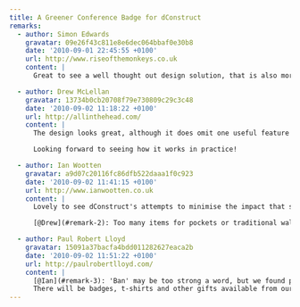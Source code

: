 ```yaml
---
title: A Greener Conference Badge for dConstruct
remarks:
  - author: Simon Edwards
    gravatar: 09e26f43c811e8e6dec064bbaf0e30b8
    date: '2010-09-01 22:45:55 +0100'
    url: http://www.riseofthemonkeys.co.uk
    content: |
      Great to see a well thought out design solution, that is also more environmentally friendly too.

  - author: Drew McLellan
    gravatar: 13734b0cb20708f79e730809c29c3c48
    date: '2010-09-02 11:18:22 +0100'
    url: http://allinthehead.com/
    content: |
      The design looks great, although it does omit one useful feature of the plastic wallet - the ability to store various business cards/stickers/wotnot that you inevitably pick up through the course of the day.

      Looking forward to seeing how it works in practice!

  - author: Ian Wootten
    gravatar: a9d07c20116fc86dfb522daaa1f0c923
    date: '2010-09-02 11:41:15 +0100'
    url: http://www.ianwootten.co.uk
    content: |
      Lovely to see dConstruct's attempts to minimise the impact that such an event has on the environment. Does banning swag bags mean banning all swag at the event too?

      [@Drew](#remark-2): Too many items for pockets or traditional wallets?

  - author: Paul Robert Lloyd
    gravatar: 15091a37bacfa4bdd011282627eaca2b
    date: '2010-09-02 11:51:22 +0100'
    url: http://paulrobertlloyd.com/
    content: |
      [@Ian](#remark-3): 'Ban' may be too strong a word, but we found putting hundreds of swag bags together more hassle than it was worth (in addition to it being a wasteful enterprise).
      There will be badges, t-shirts and other gifts available from our sponsors stands, but these are for you to pick-up rather than be forced upon you.
---
```


